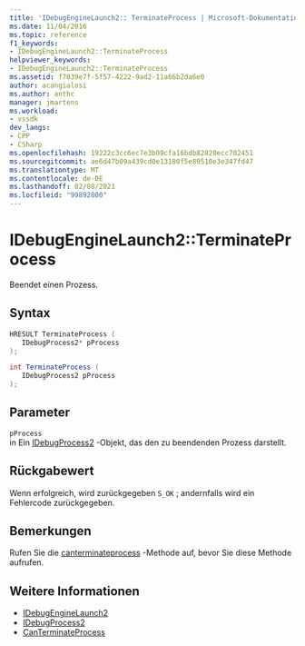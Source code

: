 ```yaml
---
title: 'IDebugEngineLaunch2:: TerminateProcess | Microsoft-Dokumentation'
ms.date: 11/04/2016
ms.topic: reference
f1_keywords:
- IDebugEngineLaunch2::TerminateProcess
helpviewer_keywords:
- IDebugEngineLaunch2::TerminateProcess
ms.assetid: f7039e7f-5f57-4222-9ad2-11a66b2da6e0
author: acangialosi
ms.author: anthc
manager: jmartens
ms.workload:
- vssdk
dev_langs:
- CPP
- CSharp
ms.openlocfilehash: 19222c3cc6ec7e3b09cfa16bdb82820ecc702451
ms.sourcegitcommit: ae6d47b09a439cd0e13180f5e89510e3e347fd47
ms.translationtype: MT
ms.contentlocale: de-DE
ms.lasthandoff: 02/08/2021
ms.locfileid: "99892800"
---
```

# <a name="idebugenginelaunch2terminateprocess"></a>IDebugEngineLaunch2::TerminateProcess
Beendet einen Prozess.

## <a name="syntax"></a>Syntax

```cpp
HRESULT TerminateProcess ( 
   IDebugProcess2* pProcess
);
```

```csharp
int TerminateProcess ( 
   IDebugProcess2 pProcess
);
```

## <a name="parameters"></a>Parameter
`pProcess`\
in Ein [IDebugProcess2](../../../extensibility/debugger/reference/idebugprocess2.md) -Objekt, das den zu beendenden Prozess darstellt.

## <a name="return-value"></a>Rückgabewert
 Wenn erfolgreich, wird zurückgegeben `S_OK` ; andernfalls wird ein Fehlercode zurückgegeben.

## <a name="remarks"></a>Bemerkungen
 Rufen Sie die [canterminateprocess](../../../extensibility/debugger/reference/idebugenginelaunch2-canterminateprocess.md) -Methode auf, bevor Sie diese Methode aufrufen.

## <a name="see-also"></a>Weitere Informationen
- [IDebugEngineLaunch2](../../../extensibility/debugger/reference/idebugenginelaunch2.md)
- [IDebugProcess2](../../../extensibility/debugger/reference/idebugprocess2.md)
- [CanTerminateProcess](../../../extensibility/debugger/reference/idebugenginelaunch2-canterminateprocess.md)
